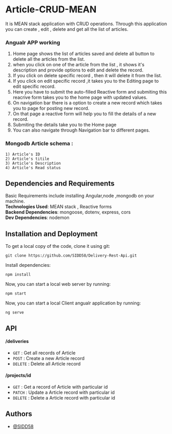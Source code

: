 # Article-CRUD-MEAN

It is MEAN stack application with CRUD operations. Through this application you can create , edit , delete  and get all the list of articles.

### Angualr APP working 
1) Home page shows the list of articles saved and delete all button to delete all the articles from the list.
1) when you click on one of the article from the list , it shows it's description and provide options to edit and delete the record.
1) If you click on delete specific record , then it will delete it from the list. 
1) If you click on edit specific record ,it takes you to the Editing page to edit specific record.
1) Here you have to submit the auto-filled Reactive form and submiting this reacrive form takes you to the home page with updated values.
1) On navigation bar there is a option to create a new record which takes you to page for posting new record.
1) On that page a reactive form will help you to fill the details of a new record.
1) Submiting the details take you to the Home page 
1) You can also navigate through Navigation bar to different pages.  
### Mongodb Article schema :
    1) Article's ID 
    2) Article's titile
    3) Article's Description
    4) Article's Read status 


## Dependencies and Requirements
Basic Requirements include installing Angular,node ,mongodb on your machine.  
**Technologies Used**: MEAN stack , Reactive forms  
**Backend Dependencies**: mongoose, dotenv, express, cors    
**Dev Dependencies**: nodemon

## Installation and Deployment

To get a local copy of the code, clone it using git:
```
git clone https://github.com/SIDD58/Delivery-Rest-Api.git
```
Install dependencies:
```
npm install
```
Now, you can start a local web server by running:
```
npm start
```
Now, you can start a local Client angualr application by running:
```
ng serve 
``` 
## API 

#### /deliveries
* `GET` : Get all records of Article
* `POST` : Create a new Article record 
* `DELETE` : Delete all Article record 

#### /projects/id
* `GET` : Get a record of Article with particular id
* `PATCH` : Update a Article record with particular id
* `DELETE` : Delete a Article record with particular id

## Authors

- [@SIDD58](https://github.com/SIDD58)


